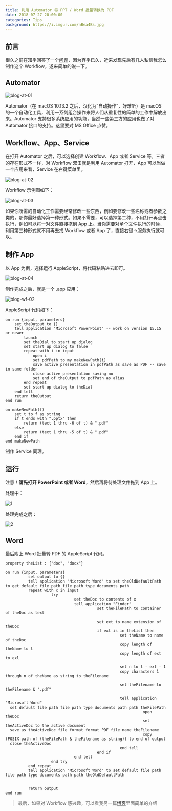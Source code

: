 ```yaml
---
title: 利用 Automator 将 PPT / Word 批量转换为 PDF
date: 2018-07-27 20:00:00
categories: Tips
background: https://i.imgur.com/nBea4Bs.jpg
---
```


## 前言

很久之前在知乎回答了一个[问题](https://www.zhihu.com/question/19805756/answer/150577626)，因为弃乎已久，近来发现先后有几人私信我怎么制作这个 Workflow，遂来简单的说一下。

<!--more-->

## Automator

![blog-at-01](http://on74pxnsk.bkt.clouddn.com/blog-at-01.jpg)

Automator（在 macOS 10.13.2 之后，汉化为“自动操作”，好难听）是 macOS 的一个自动化工具，利用一系列组合操作来将人们从重复性的简单的工作中解放出来。Automator 支持很多系统应用的功能，当然一些第三方的应用也做了对 Automator 接口的支持。这里要对 MS Office 点赞。

## Workflow、App、Service

在打开 Automator 之后，可以选择创建 Workflow、App 或者 Service 等。三者的存在形式不一样，对 Workflow 双击就是利用 Automator 打开，App 可以当做一个应用来看，Service 在右键菜单里。

![blog-at-02](http://on74pxnsk.bkt.clouddn.com/blog-at-02.jpg)

Workflow 示例图如下：

![blog-at-03](http://on74pxnsk.bkt.clouddn.com/blog-at-03.jpg)

如果你所需的自动化工作需要经常修改一些东西，例如要修改一些名称或者参数之类的，那你最好选择第一种形式。如果不需要，可以选择第二种，不用打开再点击执行，例如可以将一对文件直接拖到 App 上。当你需要对单个文件执行的时候，利用第三种形式就不用再去找 Workflow 或者 App 了，直接右键->服务执行就可以。

## 制作 App

以 App 为例，选择运行 AppleScript，将代码粘贴进去即可。

![blog-at-04](http://on74pxnsk.bkt.clouddn.com/blog-at-04.jpg)

制作完成之后，就是一个 .app 应用：

![blog-wf-02](http://on74pxnsk.bkt.clouddn.com/blog-wf-02.jpg)

AppleScript 代码如下：

```
on run {input, parameters}
	set theOutput to {}
	tell application "Microsoft PowerPoint" -- work on version 15.15 or newer
		launch
		set theDial to start up dialog
		set start up dialog to false
		repeat with i in input
			open i
			set pdfPath to my makeNewPath(i)
			save active presentation in pdfPath as save as PDF -- save in same folder
			close active presentation saving no
			set end of theOutput to pdfPath as alias
		end repeat
		set start up dialog to theDial
	end tell
	return theOutput
end run

on makeNewPath(f)
	set t to f as string
	if t ends with ".pptx" then
		return (text 1 thru -6 of t) & ".pdf"
	else
		return (text 1 thru -5 of t) & ".pdf"
	end if
end makeNewPath
```

制作 Service 同理。

## 运行

注意！**请先打开 PowerPoint 或者 Word**，然后再将待处理文件拖到 App 上。

处理中：

![1](http://on74pxnsk.bkt.clouddn.com/blog-wf-03.jpg)

处理完成之后：

![2](http://on74pxnsk.bkt.clouddn.com/blog-wf-04.jpg)

## Word

最后附上 Word 批量转 PDF 的 AppleScript 代码。

```
property theList : {"doc", "docx"}
 
on run {input, parameters}
          set output to {}
          tell application "Microsoft Word" to set theOldDefaultPath to get default file path file path type documents path
          repeat with x in input
                    try
                              set theDoc to contents of x
                              tell application "Finder"
                                        set theFilePath to container of theDoc as text
 
                                        set ext to name extension of theDoc
                                        if ext is in theList then
                                                  set theName to name of theDoc
                                                  copy length of theName to l
                                                  copy length of ext to exl
 
                                                  set n to l - exl - 1
                                                  copy characters 1 through n of theName as string to theFilename
 
                                                  set theFilename to theFilename & ".pdf"
 
                                                  tell application "Microsoft Word"
  set default file path file path type documents path path theFilePath
                                                            open theDoc
                                                            set theActiveDoc to the active document
  save as theActiveDoc file format format PDF file name theFilename
                                                            copy (POSIX path of (theFilePath & theFilename as string)) to end of output
  close theActiveDoc
                                                  end tell
                                        end if
                              end tell
                    end try
          end repeat
          tell application "Microsoft Word" to set default file path file path type documents path path theOldDefaultPath
 
 
          return output
end run
```

> 最后，如果对 Workflow 感兴趣，可以看我另一篇[博客](http://www.jianing.wang/2017/03/09/Workflow%E5%88%9D%E8%AF%86/)里面简单的介绍


